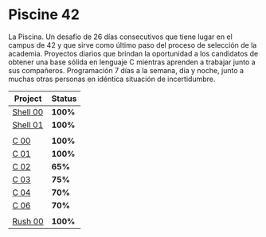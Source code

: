 # Piscine 42

La Piscina. Un desafío de 26 días consecutivos que tiene lugar en el campus de 42 y que sirve como último paso del proceso de selección de la academia. 
Proyectos diarios que brindan la oportunidad a los candidatos de obtener una base sólida en lenguaje C mientras aprenden a trabajar junto a sus compañeros.
Programación 7 días a la semana, día y noche, junto a muchas otras personas en idéntica situación de incertidumbre.

| Project | Status |
| ------- | ------ |
| [Shell 00](./Shell00)    | **100%** |
| [Shell 01](./Shell01)    | **100%** |
|                          |                                                                                         |
| [C 00](./C00)            | **100%** |
| [C 01](./C01)            | **100%** |
| [C 02](./C02)            | **65%**  |
| [C 03](./C03)            | **75%**  |
| [C 04](./C04)            | **70%**  |
| [C 06](./C06)            | **70%**  |
|                          |                                                                                         |
| [Rush 00](./Rush00/ex00) | **100%** |
